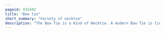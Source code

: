 ```yaml
---
pageid: 435492
title: "Bow tie"
short_summary: "Variety of necktie"
description: "The Bow Tie is a Kind of Necktie. A modern Bow Tie is tied using a common Shoelace Knot which is also called the Bow Knot for this Reason. It consists of a fabric Ribbon tied in symmetrical Fashion around the Collar of the Shirt so that two opposite Ends form Loops."
---
```

